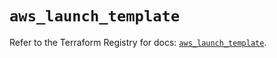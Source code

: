 # `aws_launch_template`

Refer to the Terraform Registry for docs: [`aws_launch_template`](https://registry.terraform.io/providers/hashicorp/aws/4.54.0/docs/resources/launch_template).
